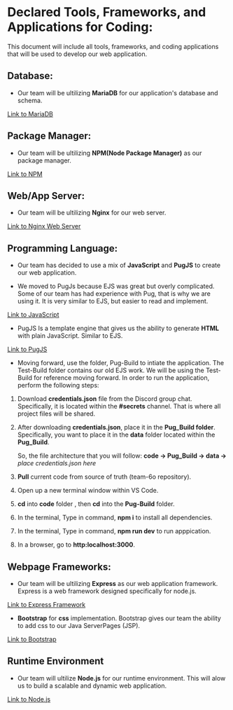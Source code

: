 # Declared Tools, Frameworks, and Applications for Coding:
This document will include all tools, frameworks, and coding applications that will be used to develop our web application. 

## Database: 

- Our team will be ultilizing **MariaDB** for our application's database and schema.

[Link to MariaDB](https://mariadb.org)

## Package Manager: 

- Our team will be ultilizing **NPM(Node Package Manager)** as our package manager. 

[Link to NPM](https://www.npmjs.com/package/npm)

## Web/App Server: 

- Our team will be ultilizing **Nginx** for our web server.

[Link to Nginx Web Server](https://www.nginx.com)

## Programming Language:

- Our team has decided to use a mix of **JavaScript** and **PugJS** to create our web application.

- We moved to PugJs because EJS was great but overly complicated. Some of our team has had experience with Pug, that is why we are using it. It is very similar to EJS, but easier to read and implement.

[Link to JavaScript](https://www.javascript.com)

- PugJS Is a template engine that gives us the ability to generate **HTML** with plain JavaScript. Similar to EJS.

[Link to PugJS](https://pugjs.org/api/getting-started.html)

- Moving forward, use the folder, Pug-Build to intiate the application. The Test-Build folder contains our old EJS work. We will be using the Test-Build for reference moving forward. In order to run the application, perform the following steps:

1. Download **credentials.json** file from the Discord group chat. Specifically, it is located within the **#secrets** channel. That is where all project files will be shared. 
2. After downloading **credentials.json**, place it in the **Pug_Build folder**. Specifically, you want to place it in the **data** folder located within the **Pug_Build**.
    
    So, the file architecture that you will follow: **code -> Pug_Build -> data ->** *place credentials.json here*
    
3. **Pull** current code from source of truth (team-6o repository).
4. Open up a new terminal window within VS Code.
5. **cd** into **code** folder , then **cd** into the **Pug-Build** folder.
6. In the terminal, Type in command, **npm i** to install all dependencies. 
7. In the terminal, Type in command, **npm run dev** to run apppication.
8. In a browser, go to **http:localhost:3000**.

## Webpage Frameworks:
- Our team will be ultilizing **Express** as our web application framework. Express is a web framework designed specifically for node.js. 

[Link to Express Framework](https://expressjs.com)

- **Bootstrap** for **css** implementation.
Bootstrap gives our team the ability to add css to our Java ServerPages (JSP).

[Link to Bootstrap](https://getbootstrap.com)

## Runtime Environment
- Our team will ultilize **Node.js** for our runtime environment. This will alow us to build a scalable and dynamic web application.

[Link to Node.js](https://nodejs.org/en/)